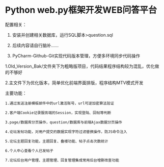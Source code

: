 ﻿
# Python web.py框架开发WEB问答平台


配置相关：

1. 安装并创建相关数据库，运行SQL脚本>question.sql 

2. 后续内容请自行脑补......

3. PyCharm-Github-Git实现代码版本管理，方便多环境同步代码操作





1.Old_Version_Bak/文件夹下为粗略版项目，代码结果程序结构较为混乱，优化做的不够好

2.主文件下为优化版本，简单优化前端界面排版，程序结构MTV模式开发




主要功能：

	1.通过发送注册模板邮件中的url激活账号，url可逆加密算法验证
	
	2.客户端Cookie记录服务端的Session，实现登陆、回帖等判断
	
	3.page/数据库分页操作，question/数据库与前端Ajax数据分页操作
	
	4.论坛发帖功能，对用户提交的数据实现字符过滤替换操作，防JS命令注入
	
	5.论坛主题回复功能，主题回复、叠楼功能、帖子点击次数统计
	
	6.个人中心查看个人已发帖子
	
	7.论坛后台用户管理、主题管理、回复管理集成常用后台增删改查功能
	